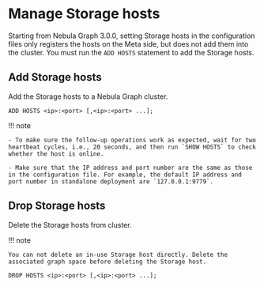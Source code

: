 # Manage Storage hosts

Starting from Nebula Graph 3.0.0, setting Storage hosts in the configuration files only registers the hosts on the Meta side, but does not add them into the cluster. You must run the `ADD HOSTS` statement to add the Storage hosts.

## Add Storage hosts

Add the Storage hosts to a Nebula Graph cluster.

```ngql
ADD HOSTS <ip>:<port> [,<ip>:<port> ...];
```

!!! note

    - To make sure the follow-up operations work as expected, wait for two heartbeat cycles, i.e., 20 seconds, and then run `SHOW HOSTS` to check whether the host is online.

    - Make sure that the IP address and port number are the same as those in the configuration file. For example, the default IP address and port number in standalone deployment are `127.0.0.1:9779`.

## Drop Storage hosts

Delete the Storage hosts from cluster.

!!! note

    You can not delete an in-use Storage host directly. Delete the associated graph space before deleting the Storage host.

```ngql
DROP HOSTS <ip>:<port> [,<ip>:<port> ...];
```
